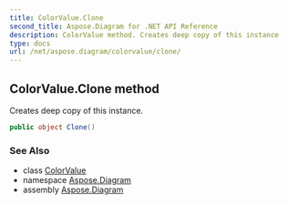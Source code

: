 ```yaml
---
title: ColorValue.Clone
second_title: Aspose.Diagram for .NET API Reference
description: ColorValue method. Creates deep copy of this instance
type: docs
url: /net/aspose.diagram/colorvalue/clone/
---
```

## ColorValue.Clone method

Creates deep copy of this instance.

```csharp
public object Clone()
```

### See Also

* class [ColorValue](../)
* namespace [Aspose.Diagram](../../colorvalue/)
* assembly [Aspose.Diagram](../../../)


